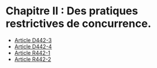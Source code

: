 # Chapitre II : Des pratiques restrictives de concurrence.

- [Article D442-3](article-d442-3.md)
- [Article D442-4](article-d442-4.md)
- [Article R442-1](article-r442-1.md)
- [Article R442-2](article-r442-2.md)
